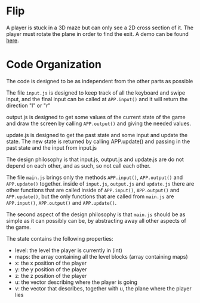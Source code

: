 # Flip
A player is stuck in a 3D maze but can only see a 2D cross section of it.
The player must rotate the plane in order to find the exit.
A demo can be found [here](https://diegolopez.me/flip). 

# Code Organization
The code is designed to be as independent from the other parts as possible

The file `input.js` is designed to keep track of all the keyboard and swipe input, and the
final input can be called at `APP.input()` and it will return the direction "l" or
"r"

output.js is designed to get some values of the current state of the game and
draw the screen by calling `APP.output()` and giving the needed values.

update.js is designed to get the past state and some input and update the state.
The new state is returned by calling APP.update() and passing in the past state
and the input from input.js

The design philosophy is that input.js, output.js and update.js are do not
depend on each other, and as such, so not call each other.

The file `main.js` brings only the methods `APP.input()`, `APP.output()` and `APP.update()`
together. inside of `input.js`, `output.js` and `update.js` there are other functions
that are called inside of `APP.input()`, `APP.output()` and `APP.update()`, but the
only functions that are called from `main.js` are `APP.input()`, `APP.output()` and 
`APP.update()`.

The second aspect of the design philosophy is that `main.js` should be as simple
as it can possibly can be, by abstracting away all other aspects of the game.

The state contains the following properties:
* level: the level the player is currently in (int)
* maps: the array containing all the level blocks (array containing maps)
* x: the x position of the player
* y: the y position of the player
* z: the z position of the player
* u: the vector describing where the player is going
* v: the vector that describes, together with u, the plane where the player lies
